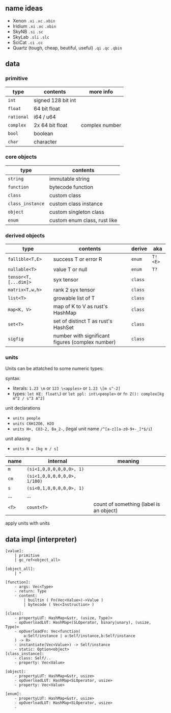
## name ideas
- Xenon `.xi` `.xc` `.xbin`
- Iridium `.xi` `.xc` `.xbin`
- SkyNB `.si` `.sc`
- SkyLab `.sli` `.slc`
- SciCat `.ci` `.cc`
- Quartz (tough, cheap, beutiful, useful) `.qi` `.qc` `.qbin`

## data
### primitive
|type|contents|more info|
|-|-|-|
|`int`| signed 128 bit int
|`float`| 64 bit float
|`rational`| i64 / u64
|`complex`| 2x 64 bit float | complex number
|`bool`| boolean
|`char`| character


### core objects
|type|contents|
|-|-|
|`string`| immutable string
|`function`| bytecode function
|`class`| custom class
|`class_instance`| custom class instance
|`object`| custom singleton class
|`enum`| custom enum class, rust like

### derived objects
|type|contents|derive|aka|
|-|-|-|-|
|`fallible<T,E>`| success T or error R | `enum` | `T!<E>` |
|`nullable<T>`| value T or null | `enum` | `T?` |
|`tensor<T,[...dim]>`| syx tensor | `class` |
|`matrix<T,w,h>`| rank 2 syx tensor | `class` |
|`list<T>`| growable list of T | `class` |
|`map<K, V>`| map of K to V as rust's HashMap | `class` |
|`set<T>`| set of distinct T as rust's HashSet | `class` |
|`sigfig`| number with significant figures (complex number) | `class` |

### units
Units can be attatched to some numeric types:

syntax:
- literals: `1.23 \m` or `123 \<apples>` or `1.23 \[m s^-2]`
- types: `let KE: float\J` or `let ppl: int\<people>` or `fn Z(): complex[kg m^2 / s^3 A^2]`

unit declarations
- `units people`
- `units C6H12O6, H2O`
- `units H+, CO3-2, Ba_2-`, (legal unit name `/^[a-z][a-z0-9+-_]*$/i`)

unit aliasing
- `units N = [kg m / s]`

|name|internal|meaning|
|-|-|-|
|`m`  |`(si<1,0,0,0,0,0,0>, 1)` |
|`cm` |`(si<1,0,0,0,0,0,0>, 1/100)` |
|`s`  |`(si<0,1,0,0,0,0,0>, 1)` |
| ... | ...
|`<T>`| `count<T>` | count of something (label is an object) |

apply units with units

## data impl (interpreter)
```
[value]:
    | primitive
    | gc_ref<object_all>

[object_all]:
    | *

[function]:
    - args: Vec<Type>
    - return: Type
    - content:
        | builtin ( Fn(Vec<Value>)->Value )
        | bytecode ( Vec<Instruction> )

[class]:
    - propertyLUT: HashMap<&str, (usize, Type)>
    - opOverloadLUT: HashMap<(SLOperator, binary|unary), (usize, Type)>
    - opOverloadFn: Vec<function(
        a:Self/instance | a:Self/instance,b:Self/instance
    ) -> R>
    - instantiate(Vec<Value>) -> Self/instance
    - static: Option<object>
[class_instance]:
    - class: Self/..
    - property: Vec<Value>

[object]:
    - propertyLUT: HashMap<&str, usize>
    - opOverloadLUT: HashMap<SLOperator, usize>
    - property: Vec<Value>

[enum]:
    - propertyLUT: HashMap<&str, usize>
    - opOverloadLUT: HashMap<SLOperator, usize>
    - 
```